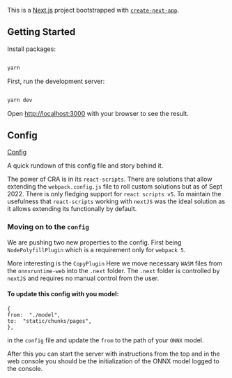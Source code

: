 This is a [Next.js](https://nextjs.org/) project bootstrapped with [`create-next-app`](https://github.com/vercel/next.js/tree/canary/packages/create-next-app).

## Getting Started

Install packages:

```bash

yarn

```

First, run the development server:

```bash

yarn dev

```

Open [http://localhost:3000](http://localhost:3000) with your browser to see the result.

## Config

[Config](next.config.js)

A quick rundown of this config file and story behind it.

The power of CRA is in its `react-scripts`. There are solutions that allow extending the `webpack.config.js` file to roll custom solutions but as of Sept 2022. There is only fledging support for `react scripts v5`. To maintain the usefulness that `react-scripts` working with `nextJS` was the ideal solution as it allows extending its functionally by default.

### Moving on to the `config`

We are pushing two new properties to the config. First being `NodePolyfillPlugin` which is a requirement only for `webpack 5`.

More interesting is the `CopyPlugin` Here we move necessary `WASM` files from the `onnxruntime-web` into the `.next` folder. The `.next` folder is controlled by `nextJS` and requires no manual control from the user.

#### To update this config with you model:

```
{
from:  "./model",
to:  "static/chunks/pages",
},
```

in the `config` file and update the `from` to the path of your `ONNX` model.

After this you can start the server with instructions from the top and in the web console you should be the initialization of the ONNX model logged to the console.
